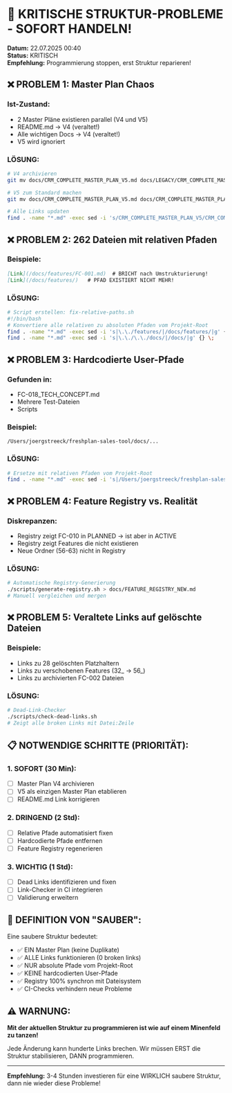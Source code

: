 # 🚨 KRITISCHE STRUKTUR-PROBLEME - SOFORT HANDELN!

**Datum:** 22.07.2025 00:40  
**Status:** KRITISCH  
**Empfehlung:** Programmierung stoppen, erst Struktur reparieren!

## ❌ PROBLEM 1: Master Plan Chaos

### Ist-Zustand:
- 2 Master Pläne existieren parallel (V4 und V5)
- README.md → V4 (veraltet!)
- Alle wichtigen Docs → V4 (veraltet!)
- V5 wird ignoriert

### LÖSUNG:
```bash
# V4 archivieren
git mv docs/CRM_COMPLETE_MASTER_PLAN_V5.md docs/LEGACY/CRM_COMPLETE_MASTER_PLAN_V4.md

# V5 zum Standard machen
git mv docs/CRM_COMPLETE_MASTER_PLAN_V5.md docs/CRM_COMPLETE_MASTER_PLAN_V5.md

# Alle Links updaten
find . -name "*.md" -exec sed -i 's/CRM_COMPLETE_MASTER_PLAN_V5/CRM_COMPLETE_MASTER_PLAN/g' {} \;
```

## ❌ PROBLEM 2: 262 Dateien mit relativen Pfaden

### Beispiele:
```markdown
[Link](/docs/features/FC-001.md)  # BRICHT nach Umstrukturierung!
[Link](/docs/features/)   # PFAD EXISTIERT NICHT MEHR!
```

### LÖSUNG:
```bash
# Script erstellen: fix-relative-paths.sh
#!/bin/bash
# Konvertiere alle relativen zu absoluten Pfaden vom Projekt-Root
find . -name "*.md" -exec sed -i 's|\.\./features/|/docs/features/|g' {} \;
find . -name "*.md" -exec sed -i 's|\.\./\.\./docs/|/docs/|g' {} \;
```

## ❌ PROBLEM 3: Hardcodierte User-Pfade

### Gefunden in:
- FC-018_TECH_CONCEPT.md
- Mehrere Test-Dateien
- Scripts

### Beispiel:
```
/Users/joergstreeck/freshplan-sales-tool/docs/...
```

### LÖSUNG:
```bash
# Ersetze mit relativen Pfaden vom Projekt-Root
find . -name "*.md" -exec sed -i 's|/Users/joergstreeck/freshplan-sales-tool|.|g' {} \;
```

## ❌ PROBLEM 4: Feature Registry vs. Realität

### Diskrepanzen:
- Registry zeigt FC-010 in PLANNED → ist aber in ACTIVE
- Registry zeigt Features die nicht existieren
- Neue Ordner (56-63) nicht in Registry

### LÖSUNG:
```bash
# Automatische Registry-Generierung
./scripts/generate-registry.sh > docs/FEATURE_REGISTRY_NEW.md
# Manuell vergleichen und mergen
```

## ❌ PROBLEM 5: Veraltete Links auf gelöschte Dateien

### Beispiele:
- Links zu 28 gelöschten Platzhaltern
- Links zu verschobenen Features (32_ → 56_)
- Links zu archivierten FC-002 Dateien

### LÖSUNG:
```bash
# Dead-Link-Checker
./scripts/check-dead-links.sh
# Zeigt alle broken Links mit Datei:Zeile
```

## 📋 NOTWENDIGE SCHRITTE (PRIORITÄT):

### 1. SOFORT (30 Min):
- [ ] Master Plan V4 archivieren
- [ ] V5 als einzigen Master Plan etablieren
- [ ] README.md Link korrigieren

### 2. DRINGEND (2 Std):
- [ ] Relative Pfade automatisiert fixen
- [ ] Hardcodierte Pfade entfernen
- [ ] Feature Registry regenerieren

### 3. WICHTIG (1 Std):
- [ ] Dead Links identifizieren und fixen
- [ ] Link-Checker in CI integrieren
- [ ] Validierung erweitern

## 🎯 DEFINITION VON "SAUBER":

Eine saubere Struktur bedeutet:
- ✅ EIN Master Plan (keine Duplikate)
- ✅ ALLE Links funktionieren (0 broken links)
- ✅ NUR absolute Pfade vom Projekt-Root
- ✅ KEINE hardcodierten User-Pfade
- ✅ Registry 100% synchron mit Dateisystem
- ✅ CI-Checks verhindern neue Probleme

## ⚠️ WARNUNG:

**Mit der aktuellen Struktur zu programmieren ist wie auf einem Minenfeld zu tanzen!**

Jede Änderung kann hunderte Links brechen. Wir müssen ERST die Struktur stabilisieren, DANN programmieren.

---

**Empfehlung:** 3-4 Stunden investieren für eine WIRKLICH saubere Struktur, dann nie wieder diese Probleme!